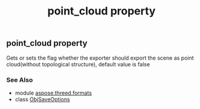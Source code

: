 ﻿---
title: point_cloud property
second_title: Aspose.3D for Python via .NET API References
description: 
type: docs
weight: 100
url: /python-net/aspose.threed.formats/objsaveoptions/point_cloud/
is_root: false
---

## point_cloud property


Gets or sets the flag whether the exporter should export the scene as point cloud(without topological structure), default value is false

### See Also
* module [aspose.threed.formats](../../)
* class [ObjSaveOptions](/3d/python-net/aspose.threed.formats/objsaveoptions)
